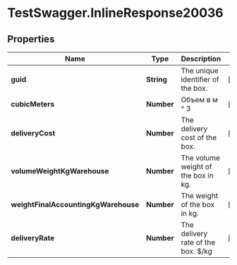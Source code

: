 # TestSwagger.InlineResponse20036

## Properties

Name | Type | Description | Notes
------------ | ------------- | ------------- | -------------
**guid** | **String** | The unique identifier of the box. | [optional] 
**cubicMeters** | **Number** | Объем в м ^ 3 | [optional] 
**deliveryCost** | **Number** | The delivery cost of the box. | [optional] 
**volumeWeightKgWarehouse** | **Number** | The volume weight of the box in kg. | [optional] 
**weightFinalAccountingKgWarehouse** | **Number** | The weight of the box in kg. | [optional] 
**deliveryRate** | **Number** | The delivery rate of the box. $/kg | [optional] 


